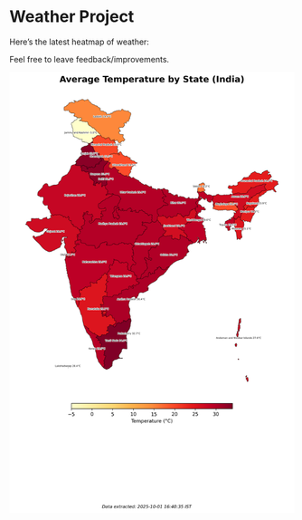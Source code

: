 # Weather Project

Here’s the latest heatmap of weather:

Feel free to leave feedback/improvements.

![India Heatmap](docs/assets/india_heatmap.png?v=DD0C2E)
